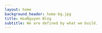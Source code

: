 ```yaml
---
layout: home
background_header: home-bg.jpg
title: HoaNguyen Blog
subtitle: We are defined by what we build.
---
```


